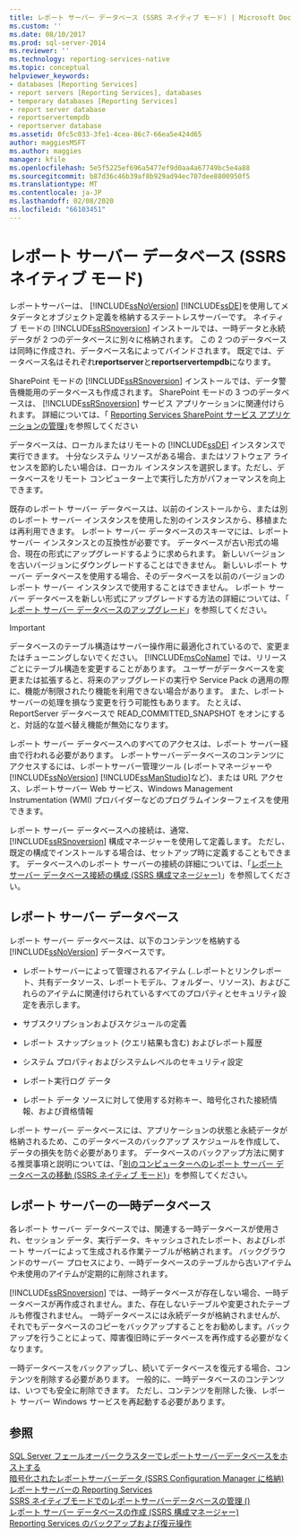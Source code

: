 ```yaml
---
title: レポート サーバー データベース (SSRS ネイティブ モード) | Microsoft Docs
ms.custom: ''
ms.date: 08/10/2017
ms.prod: sql-server-2014
ms.reviewer: ''
ms.technology: reporting-services-native
ms.topic: conceptual
helpviewer_keywords:
- databases [Reporting Services]
- report servers [Reporting Services], databases
- temporary databases [Reporting Services]
- report server database
- reportservertempdb
- reportserver database
ms.assetid: 0fc5c033-3fe1-4cea-86c7-66ea5e424d65
author: maggiesMSFT
ms.author: maggies
manager: kfile
ms.openlocfilehash: 5e5f5225ef696a5477ef9d0aa4a67749bc5e4a88
ms.sourcegitcommit: b87d36c46b39af8b929ad94ec707dee8800950f5
ms.translationtype: MT
ms.contentlocale: ja-JP
ms.lasthandoff: 02/08/2020
ms.locfileid: "66103451"
---
```

# <a name="report-server-database-ssrs-native-mode"></a>レポート サーバー データベース (SSRS ネイティブ モード)
  レポートサーバーは、 [!INCLUDE[ssNoVersion](../../includes/ssnoversion-md.md)] [!INCLUDE[ssDE](../../includes/ssde-md.md)]を使用してメタデータとオブジェクト定義を格納するステートレスサーバーです。 ネイティブ モードの [!INCLUDE[ssRSnoversion](../../includes/ssrsnoversion-md.md)] インストールでは、一時データと永続データが 2 つのデータベースに別々に格納されます。 この 2 つのデータベースは同時に作成され、データベース名によってバインドされます。 既定では、データベース名はそれぞれ**reportserver**と**reportservertempdb**になります。  
  
 SharePoint モードの [!INCLUDE[ssRSnoversion](../../includes/ssrsnoversion-md.md)] インストールでは、データ警告機能用のデータベースも作成されます。 SharePoint モードの 3 つのデータベースは、 [!INCLUDE[ssRSnoversion](../../includes/ssrsnoversion-md.md)] サービス アプリケーションに関連付けられます。 詳細については、「 [Reporting Services SharePoint サービス アプリケーションの管理](../manage-a-reporting-services-sharepoint-service-application.md)｣を参照してください  
  
 データベースは、ローカルまたはリモートの [!INCLUDE[ssDE](../../includes/ssde-md.md)] インスタンスで実行できます。 十分なシステム リソースがある場合、またはソフトウェア ライセンスを節約したい場合は、ローカル インスタンスを選択します。ただし、データベースをリモート コンピューター上で実行した方がパフォーマンスを向上できます。  
  
 既存のレポート サーバー データベースは、以前のインストールから、または別のレポート サーバー インスタンスを使用した別のインスタンスから、移植または再利用できます。 レポート サーバー データベースのスキーマには、レポート サーバー インスタンスとの互換性が必要です。 データベースが古い形式の場合、現在の形式にアップグレードするように求められます。 新しいバージョンを古いバージョンにダウングレードすることはできません。 新しいレポート サーバー データベースを使用する場合、そのデータベースを以前のバージョンのレポート サーバー インスタンスで使用することはできません。 レポート サーバー データベースを新しい形式にアップグレードする方法の詳細については、「 [レポート サーバー データベースのアップグレード](../install-windows/upgrade-a-report-server-database.md)」を参照してください。  
  
> [!IMPORTANT]  
>  データベースのテーブル構造はサーバー操作用に最適化されているので、変更またはチューニングしないでください。 
  [!INCLUDE[msCoName](../../includes/msconame-md.md)] では、リリースごとにテーブル構造を変更することがあります。 ユーザーがデータベースを変更または拡張すると、将来のアップグレードの実行や Service Pack の適用の際に、機能が制限されたり機能を利用できない場合があります。 また、レポート サーバーの処理を損なう変更を行う可能性もあります。 たとえば、ReportServer データベースで READ_COMMITTED_SNAPSHOT をオンにすると、対話的な並べ替え機能が無効になります。  
  
 レポート サーバー データベースへのすべてのアクセスは、レポート サーバー経由で行われる必要があります。 レポートサーバーデータベースのコンテンツにアクセスするには、レポートサーバー管理ツール (レポートマネージャーや[!INCLUDE[ssNoVersion](../../includes/ssnoversion-md.md)] [!INCLUDE[ssManStudio](../../includes/ssmanstudio-md.md)]など)、または URL アクセス、レポートサーバー Web サービス、Windows Management Instrumentation (WMI) プロバイダーなどのプログラムインターフェイスを使用できます。  
  
 レポート サーバー データベースへの接続は、通常、 [!INCLUDE[ssRSnoversion](../../includes/ssrsnoversion-md.md)] 構成マネージャーを使用して定義します。 ただし、既定の構成でインストールする場合は、セットアップ時に定義することもできます。 データベースへのレポート サーバーの接続の詳細については、「[レポート サーバー データベース接続の構成 &#40;SSRS 構成マネージャー&#41;](../../sql-server/install/configure-a-report-server-database-connection-ssrs-configuration-manager.md)」を参照してください。  
  
## <a name="report-server-database"></a>レポート サーバー データベース  
 レポート サーバー データベースは、以下のコンテンツを格納する [!INCLUDE[ssNoVersion](../../includes/ssnoversion-md.md)] データベースです。  
  
-   レポートサーバーによって管理されるアイテム (..レポートとリンクレポート、共有データソース、レポートモデル、フォルダー、リソース)、およびこれらのアイテムに関連付けられているすべてのプロパティとセキュリティ設定を表示します。  
  
-   サブスクリプションおよびスケジュールの定義  
  
-   レポート スナップショット (クエリ結果も含む) およびレポート履歴  
  
-   システム プロパティおよびシステムレベルのセキュリティ設定  
  
-   レポート実行ログ データ  
  
-   レポート データ ソースに対して使用する対称キー、暗号化された接続情報、および資格情報  
  
 レポート サーバー データベースには、アプリケーションの状態と永続データが格納されるため、このデータベースのバックアップ スケジュールを作成して、データの損失を防ぐ必要があります。 データベースのバックアップ方法に関する推奨事項と説明については、「[別のコンピューターへのレポート サーバー データベースの移動 &#40;SSRS ネイティブ モード&#41;](moving-the-report-server-databases-to-another-computer-ssrs-native-mode.md)」を参照してください。  
  
## <a name="report-server-temporary-database"></a>レポート サーバーの一時データベース  
 各レポート サーバー データベースでは、関連する一時データベースが使用され、セッション データ、実行データ、キャッシュされたレポート、およびレポート サーバーによって生成される作業テーブルが格納されます。 バックグラウンドのサーバー プロセスにより、一時データベースのテーブルから古いアイテムや未使用のアイテムが定期的に削除されます。  
  
 
  [!INCLUDE[ssRSnoversion](../../includes/ssrsnoversion-md.md)] では、一時データベースが存在しない場合、一時データベースが再作成されません。また、存在しないテーブルや変更されたテーブルも修復されません。 一時データベースには永続データが格納されませんが、それでもデータベースのコピーをバックアップすることをお勧めします。バックアップを行うことによって、障害復旧時にデータベースを再作成する必要がなくなります。  
  
 一時データベースをバックアップし、続いてデータベースを復元する場合、コンテンツを削除する必要があります。 一般的に、一時データベースのコンテンツは、いつでも安全に削除できます。 ただし、コンテンツを削除した後、レポート サーバー Windows サービスを再起動する必要があります。  
  
## <a name="see-also"></a>参照  
 [SQL Server フェールオーバークラスターでレポートサーバーデータベースをホストする](../install-windows/host-a-report-server-database-in-a-sql-server-failover-cluster.md)   
 [暗号化されたレポートサーバーデータ &#40;SSRS Configuration Manager に格納&#41;](../install-windows/ssrs-encryption-keys-store-encrypted-report-server-data.md)   
 [レポートサーバーの Reporting Services](../reporting-services-report-server.md)   
 [SSRS ネイティブモードでのレポートサーバーデータベースの管理 &#40;&#41;](report-server-database-ssrs-native-mode.md)   
 [レポート サーバー データベースの作成 &#40;SSRS 構成マネージャー&#41;](../../sql-server/install/create-a-report-server-database-ssrs-configuration-manager.md)   
 [Reporting Services のバックアップおよび復元操作](../install-windows/backup-and-restore-operations-for-reporting-services.md)  
  
  

